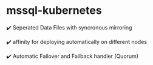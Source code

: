 # mssql-kubernetes

✔️ Seperated Data Files with syncronous mirroring

✔️ affinity for deploying automatically on different nodes

✔️ Automatic Failover and Failback handler (Quorum)

